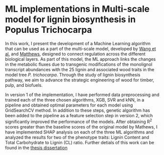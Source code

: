 # ML implementations in Multi-scale model for lignin biosynthesis in Populus Trichocarpa

In this work, I present the development of a Machine Learning algorithm that can be used as a part of the multi-scale model, developed by [Wang et al.](https://www.nature.com/articles/s41467-018-03863-z) and [Matthews](https://journals.plos.org/ploscompbiol/article?id=10.1371/journal.pcbi.1007197), designed to connect regulation across the different biological layers. As part of this model, the ML approach links the changes in the metabolic fluxes due to transgenic modifications of the monolignol transcript abundances with the 25 lignin and associated wood traits in the model tree *P. trichocarpa*. Through the study of lignin biosynthesis pathway, we aim to advance the strategic engineering of wood for timber, pulp, and biofuels.

In version 1 of the implementation, I have performed data preprocessing and trained each of the three chosen algorithms, XGB, SVR and kNN, in a pipeline and obtained optimal parameters for each model using GridSearchCV method. In addition to these steps, genetic algorithm has been added to the pipeline as a feature selection step in version 2, which significantly improved the performance of the models. After obtaining R<sup>2</sup> scores greater than the baseline scores of the original model by Mathews, I have implemented SHAP analysis on each of the three ML algorithms and analyzed the results for two of the phenotype traits: Lignin Content and Total Carbohydrate to Lignin (CL) ratio. Further detials of this work can be found in the [thesis dissertation](https://repository.lib.ncsu.edu/handle/1840.20/38374)
